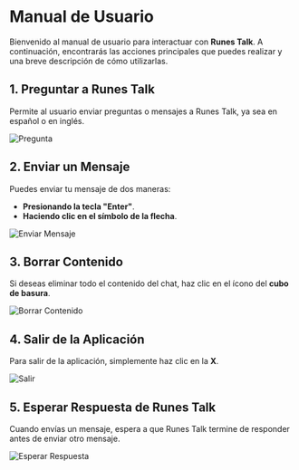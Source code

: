 # Manual de Usuario

Bienvenido al manual de usuario para interactuar con **Runes Talk**. A continuación, encontrarás las acciones principales que puedes realizar y una breve descripción de cómo utilizarlas.

## 1. Preguntar a Runes Talk
Permite al usuario enviar preguntas o mensajes a Runes Talk, ya sea en español o en inglés.

![Pregunta](img/preguntar.png)

## 2. Enviar un Mensaje
Puedes enviar tu mensaje de dos maneras:
- **Presionando la tecla "Enter"**.
- **Haciendo clic en el símbolo de la flecha**.

![Enviar Mensaje](img/enviar.png)

## 3. Borrar Contenido
Si deseas eliminar todo el contenido del chat, haz clic en el ícono del **cubo de basura**.

![Borrar Contenido](img/borrar.png)

## 4. Salir de la Aplicación
Para salir de la aplicación, simplemente haz clic en la **X**.

![Salir](img/salir.png)

## 5. Esperar Respuesta de Runes Talk
Cuando envías un mensaje, espera a que Runes Talk termine de responder antes de enviar otro mensaje.

![Esperar Respuesta](img/esperar.png)
